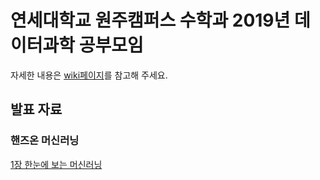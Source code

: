 # 연세대학교 원주캠퍼스 수학과 2019년 데이터과학 공부모임

자세한 내용은 [wiki페이지](https://github.com/yonseimath/data-science-2019/wiki)를 참고해 주세요.
## 발표 자료

### 핸즈온 머신러닝

[1장 한눈에 보는 머신러닝](https://github.com/yonseimath/data-science-2019/blob/master/slides/%E1%84%92%E1%85%A2%E1%86%AB%E1%84%8C%E1%85%B3%E1%84%8B%E1%85%A9%E1%86%AB%20%E1%84%86%E1%85%A5%E1%84%89%E1%85%B5%E1%86%AB%E1%84%85%E1%85%A5%E1%84%82%E1%85%B5%E1%86%BC%201%E1%84%8C%E1%85%A1%E1%86%BC%20%E1%84%8B%E1%85%AD%E1%84%8B%E1%85%A3%E1%86%A8%20-%20%E1%84%80%E1%85%B5%E1%86%B7%E1%84%8B%E1%85%A8%E1%84%82%E1%85%A1.pptx)
